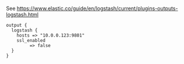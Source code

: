 See https://www.elastic.co/guide/en/logstash/current/plugins-outputs-logstash.html

```
output {
  logstash {
    hosts => "10.0.0.123:9801"
    ssl_enabled
         => false
  }
}
```